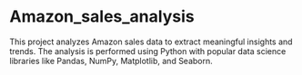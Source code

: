 # Amazon_sales_analysis
This project analyzes Amazon sales data to extract meaningful insights and trends. 
The analysis is performed using Python with popular data science libraries like Pandas, NumPy, Matplotlib, and Seaborn.
